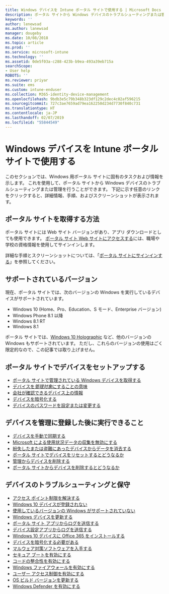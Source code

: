 ```yaml
---
title: Windows デバイスを Intune ポータル サイトで使用する | Microsoft Docs
description: ポータル サイトから Windows デバイスのトラブルシューティングまたは管理を行うためのリンクを見つけます
keywords: ''
author: lenewsad
ms.author: lanewsad
manager: dougeby
ms.date: 10/08/2018
ms.topic: article
ms.prod: ''
ms.service: microsoft-intune
ms.technology: ''
ms.assetid: 0de5f03a-c288-423b-b9ea-493a39eb715a
searchScope:
- User help
ROBOTS: ''
ms.reviewer: priyar
ms.suite: ems
ms.custom: intune-enduser
ms.collection: M365-identity-device-management
ms.openlocfilehash: 9bdb3e5c79b348b323df129c2dec4c02af596215
ms.sourcegitcommit: 727c3ae7659ad79ea162250d234d7730f840c731
ms.translationtype: HT
ms.contentlocale: ja-JP
ms.lasthandoff: 02/07/2019
ms.locfileid: "55844549"
---
```

# <a name="using-your-windows-device-with-intune-company-portal"></a>Windows デバイスを Intune ポータル サイトで使用する

このセクションでは、Windows 用ポータル サイトに固有のタスクおよび情報を示します。 これを使用して、ポータル サイトから Windows デバイスのトラブルシューティングまたは管理を行うことができます。 下記に示す任意のリンクをクリックすると、詳細情報、手順、およびスクリーンショットが表示されます。  

## <a name="how-to-get-company-portal"></a>ポータル サイトを取得する方法
ポータル サイトには Web サイト バージョンがあり、アプリ ダウンロードとしても使用できます。 [ポータル サイト Web サイトにアクセスする](https://go.microsoft.com/fwlink/?linkid=2010980)には、職場や学校の資格情報を使用してサインインします。  

詳細な手順とスクリーンショットについては、「[ポータル サイトにサインインする](https://docs.microsoft.com/intune-user-help/sign-in-to-the-company-portal)」を参照してください。

## <a name="supported-versions"></a>サポートされているバージョン

現在、ポータル サイトでは、次のバージョンの Windows を実行しているデバイスがサポートされています。

* Windows 10 (Home、Pro、Education、S モード、Enterprise バージョン)
* Windows Phone 8.1 以降
* Windows 8.1 RT
* Windows 8.1

ポータル サイトでは、[Windows 10 Holographic](https://www.microsoft.com/hololens) など、他のバージョンの Windows もサポートされています。 ただし、これらのバージョンの使用はごく限定的なので、この記事では取り上げません。

## <a name="set-up-your-device-in-the-company-portal"></a>ポータル サイトでデバイスをセットアップする
- [ポータル サイトで管理されている Windows デバイスを取得する](enroll-your-device-in-intune-windows.md)
- [デバイスを*管理対象*にすることの意味](what-happens-if-you-install-the-company-portal-app-and-enroll-your-device-in-intune-windows.md)
- [会社が確認できるデバイス上の情報](what-info-can-your-company-see-when-you-enroll-your-device-in-intune.md)
- [デバイスを暗号化する](encrypt-your-device-windows.md)
- [デバイスのパスワードを設定または変更する](set-or-change-your-password-windows.md)

## <a name="things-you-can-do-after-your-device-is-enrolled-in-management"></a>デバイスを管理に登録した後に実行できること
- [デバイスを手動で同期する](sync-your-device-manually-windows.md)
- [Microsoft による使用状況データの収集を無効にする](turn-off-microsoft-usage-data-collection-windows.md)
- [紛失したまたは盗難にあったデバイスからデータを消去する](reset-erase-your-device-cpwebsite.md)
- [ポータル サイトでデバイスをリセットするとどうなるか](what-happens-if-you-reset-your-device-using-the-company-portal-windows.md)
- [管理からデバイスを削除する](unenroll-your-device-from-intune-windows.md)
- [ポータル サイトからデバイスを削除するとどうなるか](what-happens-if-you-unenroll-your-device-from-intune-windows.md)

## <a name="troubleshoot-and-maintain-your-device"></a>デバイスのトラブルシューティングと保守
* [アクセス ポイント制限を解決する](resolve-access-point-restrictions.md)
* [Windows 10 デバイスが登録されない](troubleshoot-your-windows-10-device-windows.md)
* [使用しているバージョンの Windows がサポートされていない](your-windows-version-isnt-yet-supported.md)
* [Windows デバイスを更新する](you-need-to-update-your-windows-device.md)
* [ポータル サイト アプリからログを送信する](send-logs-to-your-it-admin-cp-windows.md)
* [デバイス設定アプリからログを送信する](send-logs-to-your-it-admin-settings-windows.md)
* [Windows 10 デバイスに Office 365 をインストールする](install-office-windows.md)
* [デバイスを暗号化する必要がある](you-need-to-enable-windows-encryption.md)
* [マルウェア対策ソフトウェアを入手する](your-device-needs-antimalware-software.md)
* [セキュア ブートを有効にする](you-need-to-enable-secure-boot-windows.md)
* [コードの整合性を有効にする](you-need-to-enable-code-integrity.md)
* [Windows ファイアウォールを有効にする](you-need-to-enable-defender-firewall-windows.md)
* [ユーザー アクセス制御を有効にする](you-need-to-enable-uac-windows.md)
* [OS ビルド バージョンを更新する](you-need-to-update-os-build-version-windows.md)
* [Windows Defender を有効にする](turn-on-defender-windows.md)
